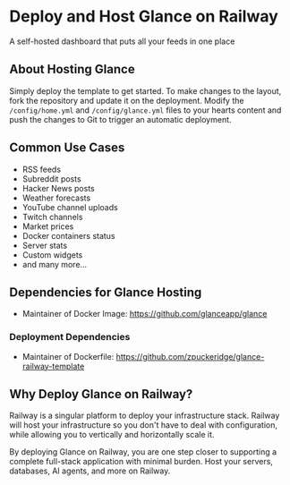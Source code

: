 # Deploy and Host Glance on Railway

A self-hosted dashboard that puts all your feeds in one place

## About Hosting Glance

Simply deploy the template to get started. To make changes to the layout, fork the repository and update it on the deployment. Modify the `/config/home.yml` and `/config/glance.yml` files to your hearts content and push the changes to Git to trigger an automatic deployment.

## Common Use Cases

* RSS feeds
* Subreddit posts
* Hacker News posts
* Weather forecasts
* YouTube channel uploads
* Twitch channels
* Market prices
* Docker containers status
* Server stats
* Custom widgets
* and many more...

## Dependencies for Glance Hosting

- Maintainer of Docker Image: https://github.com/glanceapp/glance

### Deployment Dependencies

- Maintainer of Dockerfile: https://github.com/zpuckeridge/glance-railway-template

## Why Deploy Glance on Railway?

Railway is a singular platform to deploy your infrastructure stack. Railway will host your infrastructure so you don't have to deal with configuration, while allowing you to vertically and horizontally scale it.

By deploying Glance on Railway, you are one step closer to supporting a complete full-stack application with minimal burden. Host your servers, databases, AI agents, and more on Railway.
